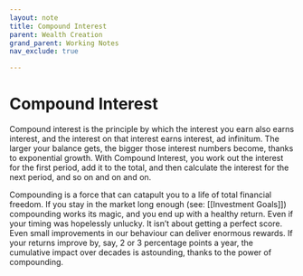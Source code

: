 ```yaml
---
layout: note
title: Compound Interest
parent: Wealth Creation
grand_parent: Working Notes
nav_exclude: true

---
```

# Compound Interest
Compound interest is the principle by which the interest you earn also earns interest, and the interest on that interest earns interest, ad infinitum. The larger your balance gets, the bigger those interest numbers become, thanks to exponential growth. With Compound Interest, you work out the interest for the first period, add it to the total, and then calculate the interest for the next period, and so on and on and on.

Compounding is a force that can catapult you to a life of total financial freedom. If you stay in the market long enough (see: [[Investment Goals]]) compounding works its magic, and you end up with a healthy return. Even if your timing was hopelessly unlucky. It isn’t about getting a perfect score. Even small improvements in our behaviour can deliver enormous rewards. If your returns improve by, say, 2 or 3 percentage points a year, the cumulative impact over decades is astounding, thanks to the power of compounding.
